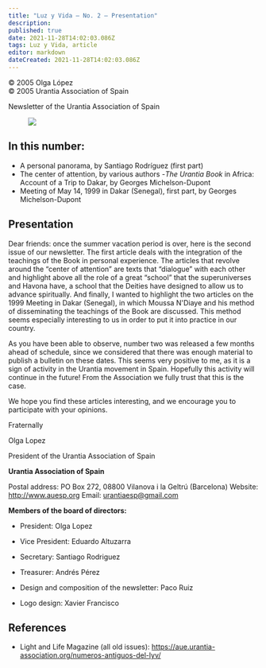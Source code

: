 ```yaml
---
title: "Luz y Vida — No. 2 — Presentation"
description: 
published: true
date: 2021-11-28T14:02:03.086Z
tags: Luz y Vida, article
editor: markdown
dateCreated: 2021-11-28T14:02:03.086Z
---
```


<p class="v-card v-sheet theme--light gray lighten-3 px-2">© 2005 Olga López<br>© 2005 Urantia Association of Spain</p>



Newsletter of the Urantia Association of Spain

<figure id="Figure_1" class="image urantiapedia">
<img src="/image/article/Luz_y_Vida/LyV1/01.jpg">
</figure>

## In this number:

- A personal panorama, by Santiago Rodríguez (first part)
- The center of attention, by various authors
-_The Urantia Book_ in Africa: Account of a Trip to Dakar, by Georges Michelson-Dupont
- Meeting of May 14, 1999 in Dakar (Senegal), first part, by Georges Michelson-Dupont

## Presentation

Dear friends: once the summer vacation period is over, here is the second issue of our newsletter. The first article deals with the integration of the teachings of the Book in personal experience. The articles that revolve around the “center of attention” are texts that “dialogue” with each other and highlight above all the role of a great “school” that the superuniverses and Havona have, a school that the Deities have designed to allow us to advance spiritually. And finally, I wanted to highlight the two articles on the 1999 Meeting in Dakar (Senegal), in which Moussa N'Diaye and his method of disseminating the teachings of the Book are discussed. This method seems especially interesting to us in order to put it into practice in our country.

As you have been able to observe, number two was released a few months ahead of schedule, since we considered that there was enough material to publish a bulletin on these dates. This seems very positive to me, as it is a sign of activity in the Urantia movement in Spain. Hopefully this activity will continue in the future! From the Association we fully trust that this is the case.

We hope you find these articles interesting, and we encourage you to participate with your opinions.

Fraternally

Olga Lopez

President of the Urantia Association of Spain

**Urantia Association of Spain**

Postal address: PO Box 272, 08800 Vilanova i la Geltrú (Barcelona)
Website: http://www.auesp.org
Email: urantiaesp@gmail.com

**Members of the board of directors:**

- President: Olga Lopez
- Vice President: Eduardo Altuzarra
- Secretary: Santiago Rodriguez
- Treasurer: Andrés Pérez

- Design and composition of the newsletter: Paco Ruiz
- Logo design: Xavier Francisco


## References

- Light and Life Magazine (all old issues): https://aue.urantia-association.org/numeros-antiguos-del-lyv/

